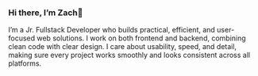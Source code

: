 ### Hi there, I’m **Zach**👋
I’m a Jr. Fullstack Developer who builds practical, efficient, and user-focused web solutions. I work on both frontend and backend, combining clean code with clear design. I care about usability, speed, and detail, making sure every project works smoothly and looks consistent across all platforms.
